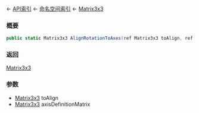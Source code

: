 ← [API索引](Api-Index) ← [命名空间索引](Namespace-Index) ← [Matrix3x3](VRageMath.Matrix3x3)

### 概要

```csharp
public static Matrix3x3 AlignRotationToAxes(ref Matrix3x3 toAlign, ref Matrix3x3 axisDefinitionMatrix)
```

### 返回

[Matrix3x3](VRageMath.Matrix3x3)

### 参数

* [Matrix3x3](VRageMath.Matrix3x3) toAlign
* [Matrix3x3](VRageMath.Matrix3x3) axisDefinitionMatrix
